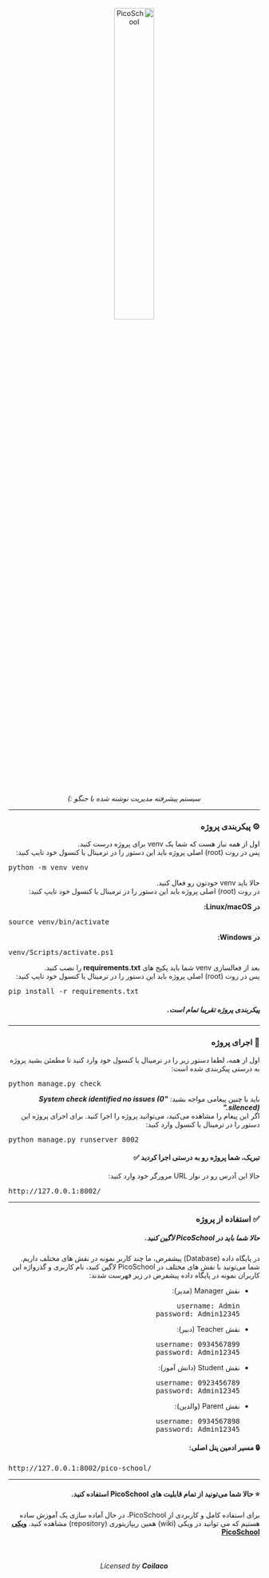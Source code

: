 <div dir="rtl">

  <p align="center">
  
  <img src="https://drive.google.com/uc?id=1Lp6hXe_C-_f0uCYBmsPQ2T1y4BY0n32L&export=download" alt="PicoSchool" width="40%">
  
  <p align="center">
    <i>
    سیستم پیشرفته مدیریت نوشته شده با جنگو :)
    </i>
  </p>
  
  <hr>
</p>

<h3>
⚙️ پیکربندی پروژه
</h3>

<p>
اول از همه نیاز هست که شما یک venv برای پروژه درست کنید. <br>
پس در روت (root) اصلی پروژه باید این دستور را در ترمینال یا کنسول خود تایپ کنید: 
</p>

<div dir="ltr">
<pre>
python -m venv venv
</pre>
</div>

<p>
حالا باید venv خودتون رو فعال کنید. <br>
  در روت (root) اصلی پروژه باید این دستور را در ترمینال یا کنسول خود تایپ کنید: 
</p>
<b>
در Linux/macOS:
</b>
<div dir="ltr">
<pre>
source venv/bin/activate
</pre>
</div>
<b>
در Windows:
</b>

<div dir="ltr">
<pre>
venv/Scripts/activate.ps1
</pre>
</div>

<p>
  بعد از فعالسازی venv شما باید پکیج های <b> requirements.txt </b> را نصب کنید. <br> 
پس در روت (root) اصلی پروژه باید این دستور را در ترمینال یا کنسول خود تایپ کنید: 
</p>

<div dir="ltr">
<pre>
pip install -r requirements.txt
</pre>
</div>

<h5>
پیکربندی پروژه تقریبا تمام است.
</h5>

<hr>

<h3>
🏁 اجرای پروژه
</h3>
<p>
  اول از همه، لطفا دستور زیر را در ترمینال یا کنسول خود وارد کنید تا مطمئن بشید پروژه به درستی پیکربندی شده است:
</p>

<div dir="ltr">
<pre>
python manage.py check
</pre>
</div>

<p>
  باید با چنین پیغامی مواجه بشید:
  <strong>
    <i>
      "System check identified no issues (0 silenced)."
    </i>
  </strong>
  <br>
  اگر این پیغام را مشاهده می‌کنید، می‌توانید پروژه را اجرا کنید. برای اجرای پروژه این دستور را در ترمینال یا کنسول وارد کنید:
</p>

<div dir="ltr">
<pre>
python manage.py runserver 8002
</pre>
</div>

<h4>
  تبریک، شما پروژه رو به درستی اجرا کردید ✅ 
</h4>

<p>
  حالا این آدرس رو در نوار URL مرورگر خود وارد کنید:
</p>

<div dir="ltr">
<pre>
http://127.0.0.1:8002/
</pre>
</div>

<hr>
<h3>
✅ استفاده از پروژه
</h3>
<h5>
  حالا شما باید در PicoSchool لاگین کنید.
</h5>
<p>
  در پایگاه داده (Database) پیشفرض، ما چند کاربر نمونه در نقش های مختلف داریم. <br>
  شما می‌تونید با نقش های مختلف در PicoSchool لاگین کنید، نام کاربری و گذرواژه این کاربران نمونه در پایگاه داده پیشفرض در زیر فهرست شدند:  
</p>
<ul>
  <li>
    نقش Manager (مدیر):
    
<pre>
username: Admin
password: Admin12345
</pre>

  </li>
  <li>
   نقش Teacher (دبیر):
   
<pre>
username: 0934567899
password: Admin12345
</pre>

  </li>
  <li>
    نقش Student (دانش آموز):
    
<pre>
username: 0923456789
password: Admin12345
</pre>

  </li>
  <li>
   نقش Parent (والدین):
   
<pre>
username: 0934567898
password: Admin12345
</pre>

  </li>
</ul>

<h4>
🔒 مسیر ادمین پنل اصلی:
</h4>

<div dir="ltr">
<pre>
http://127.0.0.1:8002/pico-school/
</pre>
</div>

<hr>
<h4>
  ⭐️ حالا شما می‌تونید از تمام قابلیت های PicoSchool استفاده کنید.
</h4>

<p>
برای استفاده کامل و کاربردی از PicoSchool، در حال آماده سازی یک آموزش ساده هستیم که می توانید در ویکی (wiki) همین ریپازیتوری (repository) مشاهده کنید.
<b>
  <a href="https://github.com/AminAliH47/PicoSchool/wiki">ویکی PicoSchool</a>  
</b>
</p>

<br>
<h6 align="center">
  Licensed by <b>Coilaco</b>
</h6>

  
</div>
